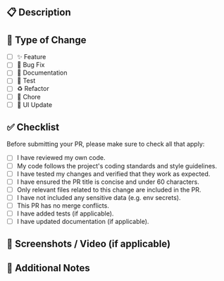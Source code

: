 ## 📋 Description

<!-- Clearly describe what changes have been made in this PR and why. -->

## 🧩 Type of Change

<!-- Select one or more that apply -->

- [ ] ✨ Feature
- [ ] 🐛 Bug Fix
- [ ] 📝 Documentation
- [ ] 🧪 Test
- [ ] ♻️ Refactor
- [ ] 🔧 Chore
- [ ] 💄 UI Update

## ✅ Checklist

Before submitting your PR, please make sure to check all that apply:

- [ ] I have reviewed my own code.
- [ ] My code follows the project's coding standards and style guidelines.
- [ ] I have tested my changes and verified that they work as expected.
- [ ] I have ensured the PR title is concise and under 60 characters.
- [ ] Only relevant files related to this change are included in the PR.
- [ ] I have not included any sensitive data (e.g. env secrets).
- [ ] This PR has no merge conflicts.
- [ ] I have added tests (if applicable).
- [ ] I have updated documentation (if applicable).

## 📸 Screenshots / Video (if applicable)

<!-- Add before/after screenshots or a screen recording if relevant -->

## 📝 Additional Notes

<!-- Add anything else reviewers should know -->
